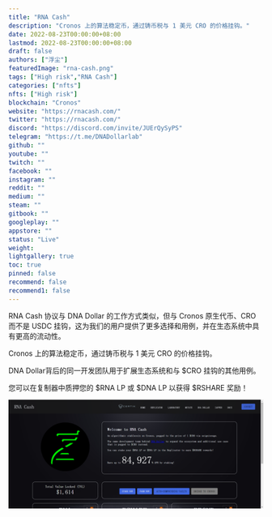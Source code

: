 ```yaml
---
title: "RNA Cash"
description: "Cronos 上的算法稳定币，通过铸币税与 1 美元 CRO 的价格挂钩。"
date: 2022-08-23T00:00:00+08:00
lastmod: 2022-08-23T00:00:00+08:00
draft: false
authors: ["浮尘"]
featuredImage: "rna-cash.png"
tags: ["High risk","RNA Cash"]
categories: ["nfts"]
nfts: ["High risk"]
blockchain: "Cronos"
website: "https://rnacash.com/"
twitter: "https://rnacash.com/"
discord: "https://discord.com/invite/JUErQySyPS"
telegram: "https://t.me/DNADollarlab"
github: ""
youtube: ""
twitch: ""
facebook: ""
instagram: ""
reddit: ""
medium: ""
steam: ""
gitbook: ""
googleplay: ""
appstore: ""
status: "Live"
weight: 
lightgallery: true
toc: true
pinned: false
recommend: false
recommend1: false
---
```

RNA Cash 协议与 DNA Dollar 的工作方式类似，但与 Cronos 原生代币、CRO 而不是 USDC 挂钩，这为我们的用户提供了更多选择和用例，并在生态系统中具有更高的流动性。

Cronos 上的算法稳定币，通过铸币税与 1 美元 CRO 的价格挂钩。

DNA Dollar背后的同一开发团队用于扩展生态系统和与 $CRO 挂钩的其他用例。

您可以在复制器中质押您的 $RNA LP 或 $DNA LP 以获得 $RSHARE 奖励！

![75643132](75643132.png)